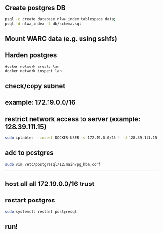 ## Create postgres DB

```bash
psql -c create database nlwa_index tablespace data;
psql -d nlwa_index -f db/schema.sql
```

## Mount WARC data (e.g. using sshfs)

## Harden postgres

```bash
docker network create lan
docker network inspect lan
```

## check/copy subnet
## example: 172.19.0.0/16

## restrict network access to server (example: 128.39.111.15)

```bash
sudo iptables --insert DOCKER-USER -s 172.19.0.0/16 ! -d 128.39.111.15 -j DROP
```

## add to postgres

```bash
sudo vim /etc/postgresql/12/main/pg_hba.conf
```
---
host    all             all             172.19.0.0/16           trust
---

## restart postgres

```bash
sudo systemctl restart postgresql
```

## run!
